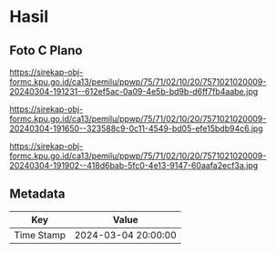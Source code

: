 # Hasil

## Foto C Plano

https://sirekap-obj-formc.kpu.go.id/ca13/pemilu/ppwp/75/71/02/10/20/7571021020009-20240304-191231--612ef5ac-0a09-4e5b-bd9b-d6ff7fb4aabe.jpg

https://sirekap-obj-formc.kpu.go.id/ca13/pemilu/ppwp/75/71/02/10/20/7571021020009-20240304-191650--323588c9-0c11-4549-bd05-efe15bdb94c6.jpg

https://sirekap-obj-formc.kpu.go.id/ca13/pemilu/ppwp/75/71/02/10/20/7571021020009-20240304-191902--418d6bab-5fc0-4e13-9147-60aafa2ecf3a.jpg


## Metadata

| Key        | Value               |
| ---------- | ------------------- |
| Time Stamp | 2024-03-04 20:00:00 |



